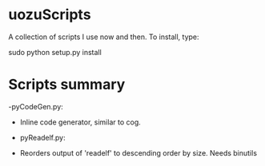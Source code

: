 uozuScripts
===========

A collection of scripts I use now and then. To install, type:

sudo python setup.py install

Scripts summary
===============
-pyCodeGen.py:
 - Inline code generator, similar to cog.

- pyReadelf.py:
 - Reorders output of 'readelf' to descending order by size. Needs binutils
